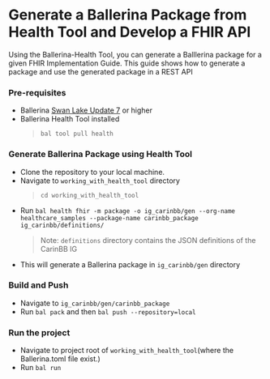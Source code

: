 # Generate a Ballerina Package from Health Tool and Develop a FHIR API

Using the Ballerina-Health Tool, you can generate a Balllerina package
for a given FHIR Implementation Guide.
This guide shows how to generate a package and use the generated package in a REST API

### Pre-requisites
- Ballerina [Swan Lake Update 7](https://ballerina.io/downloads/) or higher
- Ballerina Health Tool installed
  > `bal tool pull health`

### Generate Ballerina Package using Health Tool

- Clone the repository to your local machine.
- Navigate to `working_with_health_tool` directory
    > `cd working_with_health_tool`
- Run `bal health fhir -m package -o ig_carinbb/gen --org-name healthcare_samples --package-name carinbb_package ig_carinbb/definitions/`
    > Note: `definitions` directory contains the JSON definitions of the CarinBB IG
- This will generate a Ballerina package in `ig_carinbb/gen` directory

### Build and Push

- Navigate to `ig_carinbb/gen/carinbb_package`
- Run `bal pack` and then `bal push --repository=local`

### Run the project

- Navigate to project root of `working_with_health_tool`(where the Ballerina.toml file exist.)
- Run `bal run`
